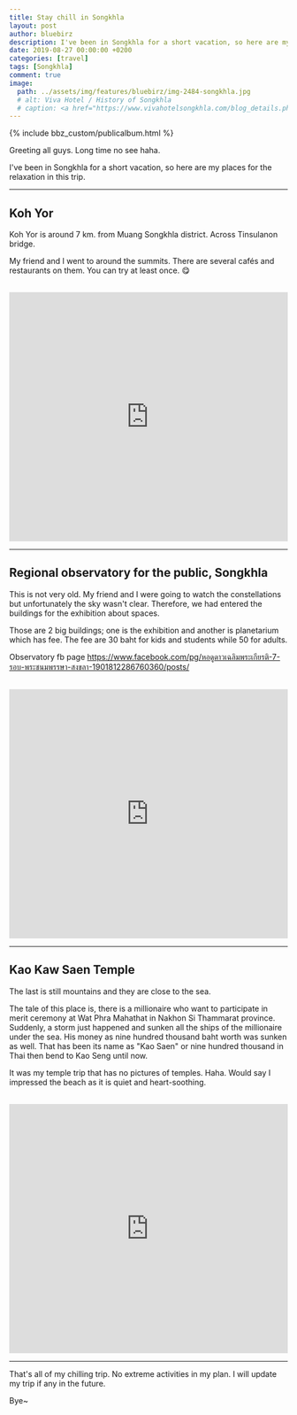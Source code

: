 ```yaml
---
title: Stay chill in Songkhla
layout: post
author: bluebirz
description: I've been in Songkhla for a short vacation, so here are my places for the relaxation in this trip.
date: 2019-08-27 00:00:00 +0200
categories: [travel]
tags: [Songkhla]
comment: true
image: 
  path: ../assets/img/features/bluebirz/img-2484-songkhla.jpg
  # alt: Viva Hotel / History of Songkhla
  # caption: <a href="https://www.vivahotelsongkhla.com/blog_details.php?WP=nGI4G3PDooy34RkxoJyaM3EinJk4Lto7o3Qo7o3Q">Viva Hotel / History of Songkhla</a>
---
```


{% include bbz_custom/publicalbum.html %}

Greeting all guys. Long time no see haha.

I've been in Songkhla for a short vacation, so here are my places for the relaxation in this trip.

---

## Koh Yor

Koh Yor is around 7 km. from Muang Songkhla district. Across Tinsulanon bridge.

My friend and I went to around the summits. There are several cafés and restaurants on them. You can try at least once. 😋

<div class="pa-gallery-player-widget" style="width:100%; height:480px; display:none;" data-link="https://photos.app.goo.gl/4dLrz6n8ZoRDUudX7" data-title="trip-201908-01-koh yor" data-description="3 new photos added to shared album">
  <object data="https://lh3.googleusercontent.com/kf4ZWkKv0tm7CbCDV9cxAVCzcS5d0gtJ1QAtHrAuKnVts3DwHoBFr8F5SsqFkVjNrK0Gmc-ODCcf7wbcoqwkfhDwzXT7Iuma1oQpomRBWcSmFRxWEe_zUUx3Wv_UuSkw1QaDCkllrg=w1920-h1080"></object>
  <object data="https://lh3.googleusercontent.com/ZqTs5KaXDlnpxob4-Zdxtx49ME_LSvqekCDFiF5Yiw2zRZInom2S4eG7dB1EOiIJzw35y7rlUVqgwIW0rhcJxvh1RQQxVAmmHkNvLT2KZyoDQJN1xNpRksmeq3sKLQa3FNg3oyR5-g=w1920-h1080"></object>
  <object data="https://lh3.googleusercontent.com/z5cNDETfdz8aUtwaRVxLfQYX7x8bVKsZpcBziWo8jTRFpMZCcYwS2QROAK2VeHXy3BsMs4ODtKjhr4o-n_uYRgedkDOzzwkuIdT1_E79BLlbSeyCw4Ojvd6ow0Tsn7cxwSA_s_RFEQ=w1920-h1080"></object>
</div>

<br/>

<iframe src="https://www.google.com/maps/embed?pb=!1m18!1m12!1m3!1d3958.5957411395943!2d100.5379684152404!3d7.17264079482127!2m3!1f0!2f0!3f0!3m2!1i1024!2i768!4f13.1!3m3!1m2!1s0x0%3A0x0!2zN8KwMTAnMjEuNSJOIDEwMMKwMzInMjQuNiJF!5e0!3m2!1sth!2sth!4v1566755289997!5m2!1sth!2sth" width="100%" height="450" frameborder="0" style="border:0;display:block;margin: 0 auto;" allowfullscreen=""></iframe>

---

## Regional observatory for the public, Songkhla

This is not very old. My friend and I were going to watch the constellations but unfortunately the sky wasn't clear. Therefore, we had entered the buildings for the exhibition about spaces.

Those are 2 big buildings; one is the exhibition and another is planetarium which has fee. The fee are 30 baht for kids and students while 50 for adults.

Observatory fb page <https://www.facebook.com/pg/หอดูดาวเฉลิมพระเกียรติ-7-รอบ-พระชนมพรรษา-สงขลา-1901812286760360/posts/>

<div class="pa-gallery-player-widget" style="width:100%; height:480px; display:none;" data-link="https://photos.app.goo.gl/BKhNiyYpxAtiTPcX9" data-title="trip-201908-02-regional observation" data-description="9 new photos added to shared album">
  <object data="https://lh3.googleusercontent.com/7wPh1jX82lvbK0ZLd844qOu4gbzZmgBVkNteUadHMApkPaMS3tqv5XPZJo_k6Rp1I_KEZVKh-djbzzLVVpEUFW1XbL6_WGMimlPBxaCyvrxYDx287rckxcFTcyJq00RKd5n979_rsg=w1920-h1080"></object>
  <object data="https://lh3.googleusercontent.com/e7X1AF7tc95KJvYRfIIHdgA6pg2iWPAxo26e48NFSh-0-9eavMsTiJur-VEwBpFQ-BTEpVa7n7Ka_z1dyaQqWkC5ZC7bvGPSy8jMsxKr68odcQWPH1eORRtDIBzoCWwOfzv8ZiwGew=w1920-h1080"></object>
  <object data="https://lh3.googleusercontent.com/D68RaB1so5DzYhHSCcRN5YYC7YZ_-U_m_PwMtQz44hjDssb4TFJzWGEV2BQU-8b9xqTcYYVDa6dczrYQFgkPLcowZGxrYzPnNyIBmAERw4dZFsZL8-onNa40JwMUe9JiAFBxawviiA=w1920-h1080"></object>
  <object data="https://lh3.googleusercontent.com/IXpaPQy9CpKssVAHDgD5pNljRaGwYmlF8pNvonzGQBU61irK4j6kg06RXX0LY-iTEQdaAQmn40gataWwIsUJk-mtpfzK0x0w14smj9CKjzwYA6ql0MfIHHc5gmu1kRMlzL-4cwwRVg=w1920-h1080"></object>
  <object data="https://lh3.googleusercontent.com/Dn5lOR4EGc4qJ26VfoHLsECNIEQ-Tr7b_2M-YQDlcOuOp-DYggeND0cM80IUXSFCsPdsHOV9AkYisPFNxkJAM5r8OzC2QH7xp52wNGKzBANh4dENhUuQ-h5fI_raCPn3uWHp8CwPjg=w1920-h1080"></object>
  <object data="https://lh3.googleusercontent.com/voPe-NkQf3h-lTHpXUHm9Vigz2gvknEC_4inL7jWtwpF2_auCMZepHcb0tXc7pww5LhY-b5EwbO6jVbLetALc_3D20F1tRY7L1QYz5nc6OWe6NbnobV6FGdyt4g5r0S_F3n337jTFg=w1920-h1080"></object>
  <object data="https://lh3.googleusercontent.com/0dnQv26QOUbwM0z8CyplK7wtQhWsszkZ-MoKfl7YBUGZtZz4vpbiqgy1CWTCV9wTXwRM2diSPw5ebYBckY3OJ4o5RMgpCgf2zL4Qq-IyIshUCWynQwxGzHDVoyFlTEO6iLwnXZ5l4A=w1920-h1080"></object>
  <object data="https://lh3.googleusercontent.com/YSSn5jDnGMaA-q8sUcIsUTO5aPavH7V_Sclh-otTdyfqrCN_cFaVkP4yUW0HTRXXu90lqFp7nv1cd83bDrFxQF0hWBvXetT__F24JkX_XGwVtq0QPXVssvU2I9HDtUiG6-bXfsA8Jg=w1920-h1080"></object>
  <object data="https://lh3.googleusercontent.com/IRrFsdZvvEFO2Y1RWz6sh55Uhq5mdrED0le-EDDapEk6trGtAQYpqAAM2shtvPVUhtl5SDsvpnCyjo64OodL_xsa4wuC_qmiB-u7SHQMKtJYA-oC0naet_ThcKnXAx-ALiHqof3Org=w1920-h1080"></object>
</div>

<br/>

<iframe src="https://www.google.com/maps/embed?pb=!1m18!1m12!1m3!1d3958.7212815414755!2d100.6089988152403!3d7.158187494831483!2m3!1f0!2f0!3f0!3m2!1i1024!2i768!4f13.1!3m3!1m2!1s0x0%3A0x0!2s6PV25J56%2B7F!5e0!3m2!1sth!2sth!4v1566755709399!5m2!1sth!2sth" width="100%" height="450" frameborder="0" style="border:0;display:block;margin: 0 auto;" allowfullscreen=""></iframe>

---

## Kao Kaw Saen Temple

The last is still mountains and they are close to the sea.

The tale of this place is, there is a millionaire who want to participate in merit ceremony at Wat Phra Mahathat in Nakhon Si Thammarat province. Suddenly, a storm just happened and sunken all the ships of the millionaire under the sea. His money as nine hundred thousand baht worth was sunken as well. That has been its name as "Kao Saen" or nine hundred thousand in Thai then bend to Kao Seng until now.

It was my temple trip that has no pictures of temples. Haha. Would say I impressed the beach as it is quiet and heart-soothing.

<div class="pa-gallery-player-widget" style="width:100%; height:480px; display:none;" data-link="https://photos.app.goo.gl/uAxET7hGdnrgUbST9" data-title="trip-201908-03-Kao Kaw Saen Temple" data-description="4 new photos added to shared album">
  <object data="https://lh3.googleusercontent.com/TmArTcvfYOHmMzG5QUMS-lMI7_-HlTgc88VcUHVTRYzq5JvYGrC7r1jWh8rpi3F3ntArt4DRH1KMgQwpmEZ7UNNy0y_ZWnWI-CP35JiU2AzLy4_M0L3gzGeBGGdHpPgZLXxfkau8Cg=w1920-h1080"></object>
  <object data="https://lh3.googleusercontent.com/rqOBhC6SpcT1io5-7ZT0vQcGPsGmkm7UkanatNHDgNCSug8s16FuVsKqYFC22FUh8S6JaqX_Ga55EsI1HRez0kqr9UhtehfborfIMGtHfuhoCHSAGme4000vhCykeZW8Mb6mNU3eYw=w1920-h1080"></object>
  <object data="https://lh3.googleusercontent.com/KJ9E_njuG7AqC2B9WOG8zpyXPPmOTUhBJUCBaOX3cFzwjSq0TsUpXMHjkc5jID6NIntZv4mYb9_dzIgJ9N4QuDOive1IUSIpdfgRX7I64WYiRL4-xpu6aQ16NNxp8Hz0mJKGn2k-RQ=w1920-h1080"></object>
  <object data="https://lh3.googleusercontent.com/jS-HxD9hmIoEfWWLdhvXng368Gfp93RTSH2lSAD4wKXk1o2Erb_ZeJkqsZfKuit8FeD05Ao9tzCJ4bKmk0hr7Oiz2vwEwHvEgPP3QpFy7rsZxMFAmmipP2P29HhnzlUPVa-nq7IBlA=w1920-h1080"></object>
</div>

<br/>

<iframe src="https://www.google.com/maps/embed?pb=!1m18!1m12!1m3!1d3958.515945719877!2d100.6194988152404!3d7.181812494814747!2m3!1f0!2f0!3f0!3m2!1i1024!2i768!4f13.1!3m3!1m2!1s0x0%3A0x0!2s6PV25JJC%2BPM!5e0!3m2!1sth!2sth!4v1566755788354!5m2!1sth!2sth" width="100%" height="450" frameborder="0" style="border:0;display:block;margin: 0 auto;" allowfullscreen=""></iframe>

---

That's all of my chilling trip. No extreme activities in my plan. I will update my trip if any in the future.

Bye~
